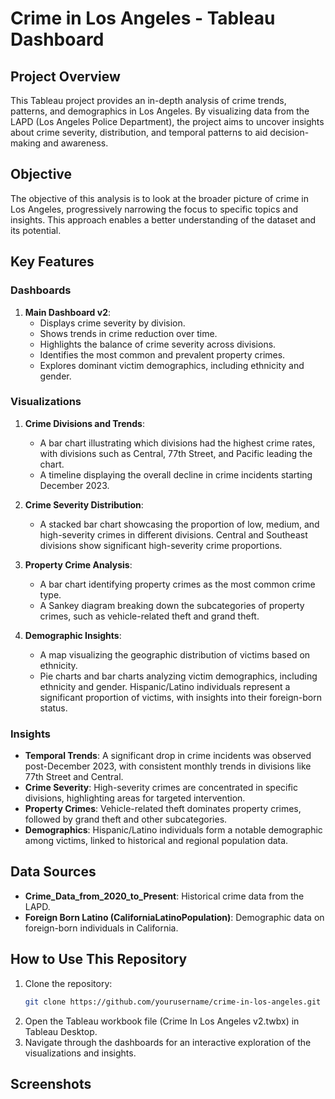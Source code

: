 # Crime in Los Angeles - Tableau Dashboard

## Project Overview
This Tableau project provides an in-depth analysis of crime trends, patterns, and demographics in Los Angeles. By visualizing data from the LAPD (Los Angeles Police Department), the project aims to uncover insights about crime severity, distribution, and temporal patterns to aid decision-making and awareness.

## Objective
The objective of this analysis is to look at the broader picture of crime in Los Angeles, progressively narrowing the focus to specific topics and insights. This approach enables a better understanding of the dataset and its potential.

## Key Features

### Dashboards
1. **Main Dashboard v2**:
   - Displays crime severity by division.
   - Shows trends in crime reduction over time.
   - Highlights the balance of crime severity across divisions.
   - Identifies the most common and prevalent property crimes.
   - Explores dominant victim demographics, including ethnicity and gender.

### Visualizations
1. **Crime Divisions and Trends**:
   - A bar chart illustrating which divisions had the highest crime rates, with divisions such as Central, 77th Street, and Pacific leading the chart.
   - A timeline displaying the overall decline in crime incidents starting December 2023.

2. **Crime Severity Distribution**:
   - A stacked bar chart showcasing the proportion of low, medium, and high-severity crimes in different divisions. Central and Southeast divisions show significant high-severity crime proportions.

3. **Property Crime Analysis**:
   - A bar chart identifying property crimes as the most common crime type.
   - A Sankey diagram breaking down the subcategories of property crimes, such as vehicle-related theft and grand theft.

4. **Demographic Insights**:
   - A map visualizing the geographic distribution of victims based on ethnicity.
   - Pie charts and bar charts analyzing victim demographics, including ethnicity and gender. Hispanic/Latino individuals represent a significant proportion of victims, with insights into their foreign-born status.

### Insights
- **Temporal Trends**: A significant drop in crime incidents was observed post-December 2023, with consistent monthly trends in divisions like 77th Street and Central.
- **Crime Severity**: High-severity crimes are concentrated in specific divisions, highlighting areas for targeted intervention.
- **Property Crimes**: Vehicle-related theft dominates property crimes, followed by grand theft and other subcategories.
- **Demographics**: Hispanic/Latino individuals form a notable demographic among victims, linked to historical and regional population data.

## Data Sources
- **Crime_Data_from_2020_to_Present**: Historical crime data from the LAPD.
- **Foreign Born Latino (CaliforniaLatinoPopulation)**: Demographic data on foreign-born individuals in California.

## How to Use This Repository
1. Clone the repository:
   ```bash
   git clone https://github.com/yourusername/crime-in-los-angeles.git
2. Open the Tableau workbook file (Crime In Los Angeles v2.twbx) in Tableau Desktop.
3. Navigate through the dashboards for an interactive exploration of the visualizations and insights.

## Screenshots
